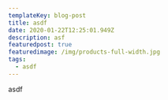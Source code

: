 ```yaml
---
templateKey: blog-post
title: asdf
date: 2020-01-22T12:25:01.949Z
description: asf
featuredpost: true
featuredimage: /img/products-full-width.jpg
tags:
  - asdf
---
```

asdf
